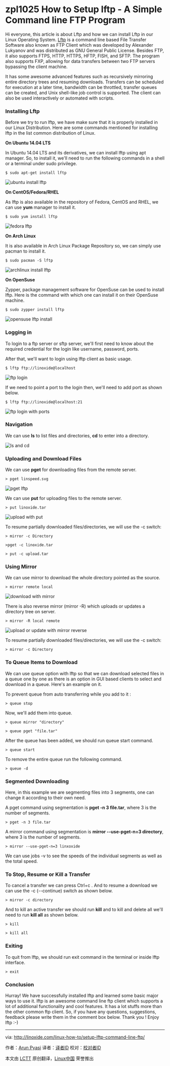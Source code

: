 zpl1025
How to Setup lftp - A Simple Command line FTP Program
================================================================================
Hi everyone, this article is about Lftp and how we can install Lftp in our Linux Operating System. [Lftp][1] is a command line based File Transfer Software also known as FTP Client which was developed by Alexander Lukyanov and was distributed as GNU General Public License. Besides FTP, it also supports FTPS, HTTP, HTTPS, HFTP, FISH, and SFTP. The program also supports FXP, allowing for data transfers between two FTP servers bypassing the client machine.

It has some awesome advanced features such as recursively mirroring entire directory trees and resuming downloads. Transfers can be scheduled for execution at a later time, bandwidth can be throttled, transfer queues can be created, and Unix shell-like job control is supported. The client can also be used interactively or automated with scripts.

### Installing Lftp ###

Before we try to run lftp, we have make sure that it is properly installed in our Linux Distribution. Here are some commands mentioned for installing lftp in the list common distribution of Linux.

**On Ubuntu 14.04 LTS**

In Ubuntu 14.04 LTS and its derivatives, we can install lftp using apt manager. So, to install it, we'll need to run the following commands in a shell or a terminal under sudo privilege.

    $ sudo apt-get install lftp

![ubuntu install lftp](http://blog.linoxide.com/wp-content/uploads/2015/03/ubuntu-install-lftp.png)

**On CentOS/Fedora/RHEL**

As lftp is also available in the repository of Fedora, CentOS and RHEL, we can use **yum** manager to install it.

    $ sudo yum install lftp

![fedora lftp](http://blog.linoxide.com/wp-content/uploads/2015/03/fedora-lftp.png)

**On Arch Linux**

It is also available in Arch Linux Package Repository so, we can simply use pacman to install it.

    $ sudo pacman -S lftp

![archlinux install lftp](http://blog.linoxide.com/wp-content/uploads/2015/03/archlinux-install-lftp.png)

**On OpenSuse**

Zypper, package management software for OpenSuse can be used to install lftp. Here is the command with which one can install it on their OpenSuse machine.

    $ sudo zypper install lftp

![opensuse lftp install](http://blog.linoxide.com/wp-content/uploads/2015/03/lftp_install.png)

### Logging in ###

To login to a ftp server or sftp server, we'll first need to know about the required credential for the login like username, password, ports.

After that, we'll want to login using lftp client as basic usage.

    $ lftp ftp://linoxide@localhost

![ftp login](http://blog.linoxide.com/wp-content/uploads/2015/03/lftp-login.png)

If we need to point a port to the login then, we'll need to add port as shown below.

    $ lftp ftp://linoxide@localhost:21

![ftp login with ports](http://blog.linoxide.com/wp-content/uploads/2015/03/lftp-login-port.png)

### Navigation ###

We can use **ls** to list files and directories, **cd** to enter into a directory.

![ls and cd](http://blog.linoxide.com/wp-content/uploads/2015/03/ls-cd-lftp.png)

### Uploading and Download Files ###

We can use **pget** for downloading files from the remote server.

    > pget linspeed.svg

![pget lftp](http://blog.linoxide.com/wp-content/uploads/2015/03/pget-lftp.png)

We can use **put** for uploading files to the remote server.

    > put linoxide.tar

![upload with put](http://blog.linoxide.com/wp-content/uploads/2015/03/put-upload.png)

To resume partially downloaded files/directories, we will use the -c switch:

    > mirror -c Directory

    >pget -c linoxide.tar

    > put -c upload.tar

### Using Mirror ###

We can use mirror to download the whole directory pointed as the source.

    > mirror remote local

![download with mirror](http://blog.linoxide.com/wp-content/uploads/2015/03/mirror.png)

There is also reverse mirror (mirror -R) which uploads or updates a directory tree on server.

    > mirror -R local remote

![upload or update with mirror reverse](http://blog.linoxide.com/wp-content/uploads/2015/03/mirror-reverse.png)

To resume partially downloaded files/directories, we will use the -c switch:

    > mirror -c Directory

### To Queue Items to Download ###

We can use queue option with lftp so that we can download selected files in a queue one by one as there is an option in GUI based clients to select and download in a queue. Here's an example on it.

To prevent queue from auto transferring while you add to it :

    > queue stop

Now, we'll add them into queue.

    > queue mirror "directory"

    > queue pget "file.tar"

After the queue has been added, we should run queue start  command.

    > queue start

To remove the entire queue run the following command.

    > queue -d

### Segmented Downloading ###

Here, in this example we are segmenting files into 3 segments, one can change it according to their own need.

A pget command using segmentation is **pget -n 3 file.tar**, where 3 is the number of segments.

    > pget -n 3 file.tar

A mirror command using segmentation is **mirror --use-pget-n=3 directory**, where 3 is the number of segments.

    > mirror --use-pget-n=3 linxoxide

We can use jobs -v to see the speeds of the individual segments as well as the total speed.

### To Stop, Resume or Kill a Transfer ###

To cancel a transfer we can press Ctrl+c . And to resume a download we can use the -c (--continue) switch as shown below.

    > mirror -c directory

And to kill an active transfer we should run **kill** and to kill and delete all we'll need to run **kill all** as shown below.

    > kill

    > kill all

### Exiting ###

To quit from lftp, we should run exit command in the terminal or inside lftp interface.

    > exit

### Conclusion ###

Hurray! We have successfully installed lftp and learned some basic major ways to use it. lftp is an awesome command line ftp client which supports a lot of additional functionality and cool features. It has a lot stuffs more than the other common ftp client. So, if you have any questions, suggestions, feedback please write them in the comment box below. Thank you ! Enjoy lftp :-)

--------------------------------------------------------------------------------

via: http://linoxide.com/linux-how-to/setup-lftp-command-line-ftp/

作者：[Arun Pyasi][a]
译者：[译者ID](https://github.com/译者ID)
校对：[校对者ID](https://github.com/校对者ID)

本文由 [LCTT](https://github.com/LCTT/TranslateProject) 原创翻译，[Linux中国](http://linux.cn/) 荣誉推出

[a]:http://linoxide.com/author/arunp/
[1]:http://lftp.yar.ru/
